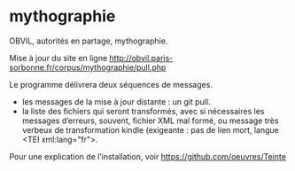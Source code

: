 # mythographie
OBVIL, autorités en partage, mythographie.

Mise à jour du site en ligne
http://obvil.paris-sorbonne.fr/corpus/mythographie/pull.php

Le programme délivrera deux séquences de messages.

* les messages de la mise à jour distante : un git pull.
* la liste des fichiers qui seront transformés, avec si nécessaires les messages d’erreurs, souvent, fichier XML mal formé, ou message très verbeux de transformation kindle (exigeante : pas de lien mort, langue &lt;TEI xml:lang="fr">.


Pour une explication de l’installation, voir https://github.com/oeuvres/Teinte
